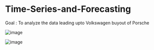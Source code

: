 # Time-Series-and-Forecasting


Goal : To analyze the data leading upto Volkswagen buyout of Porsche





![image](https://user-images.githubusercontent.com/81333599/117019445-02c10c80-acbb-11eb-9576-b20adc7f74d2.png)



![image](https://user-images.githubusercontent.com/81333599/117019258-e1602080-acba-11eb-8aa0-28059178419b.png)
